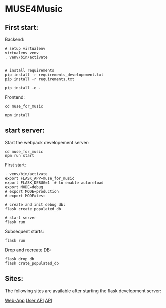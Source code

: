 # MUSE4Music


## First start:

Backend:
```shell
# setup virtualenv
virtualenv venv
. venv/bin/activate


# install requirements
pip install -r requirements_developement.txt
pip install -r requirements.txt

pip install -e .
```

Frontend:

```shell
cd muse_for_music

npm install
```


## start server:

Start the webpack developement server:
```shell
cd muse_for_music
npm run start
```

First start:
```shell
. venv/bin/activate
export FLASK_APP=muse_for_music
export FLASK_DEBUG=1  # to enable autoreload
export MODE=debug
# export MODE=production
# export MODE=test

# create and init debug db:
flask create_populated_db

# start server
flask run
```

Subsequent starts:
```shell
flask run
```

Drop and recreate DB:
```shell
flask drop_db
flask crate_populated_db
```



## Sites:

The following sites are available after starting the flask development server:

[Web-App](http://127.0.0.1:5000/)
[User API](http://127.0.0.1:5000/users/doc)
[API](http://127.0.0.1:5000/api/doc)

